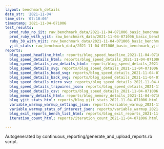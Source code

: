 ```yaml
---
layout: benchmark_details
date_str: '2021-11-04'
time_str: '07:10:06'
timestamp: 2021-11-04-071006
test_results:
  prod_ruby_no_jit: raw_benchmark_data/2021-11-04-071006_basic_benchmark_prod_ruby_no_jit.json
  prod_ruby_with_yjit: raw_benchmark_data/2021-11-04-071006_basic_benchmark_prod_ruby_with_yjit.json
  ruby_30_with_mjit: raw_benchmark_data/2021-11-04-071006_basic_benchmark_ruby_30_with_mjit.json
  yjit_stats: raw_benchmark_data/2021-11-04-071006_basic_benchmark_yjit_stats.json
reports:
  blog_speed_headline_html: reports/blog_speed_headline_2021-11-04-071006.html
  blog_speed_details_html: reports/blog_speed_details_2021-11-04-071006.html
  blog_speed_details_raw_details_html: reports/blog_speed_details_2021-11-04-071006.raw_details.html
  blog_speed_details_svg: reports/blog_speed_details_2021-11-04-071006.svg
  blog_speed_details_head_svg: reports/blog_speed_details_2021-11-04-071006.head.svg
  blog_speed_details_back_svg: reports/blog_speed_details_2021-11-04-071006.back.svg
  blog_speed_details_micro_svg: reports/blog_speed_details_2021-11-04-071006.micro.svg
  blog_speed_details_tripwires_json: reports/blog_speed_details_2021-11-04-071006.tripwires.json
  blog_speed_details_csv: reports/blog_speed_details_2021-11-04-071006.csv
  blog_memory_details_html: reports/blog_memory_details_2021-11-04-071006.html
  blog_yjit_stats_html: reports/blog_yjit_stats_2021-11-04-071006.html
  variable_warmup_warmup_settings_json: reports/variable_warmup_2021-11-04-071006.warmup_settings.json
  variable_warmup_stats_of_interest_json: reports/variable_warmup_2021-11-04-071006.stats_of_interest.json
  blog_exit_reports_bench_list_html: reports/blog_exit_reports_2021-11-04-071006.bench_list.html
  iteration_count_html: reports/iteration_count_2021-11-04-071006.html

---
```

Autogenerated by continuous_reporting/generate_and_upload_reports.rb script.
